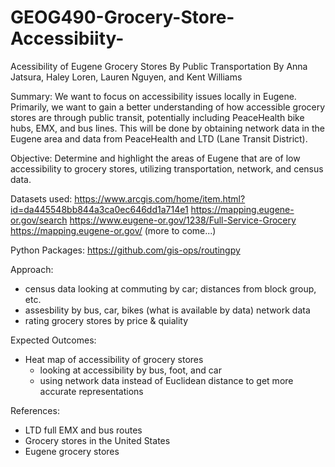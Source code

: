 # GEOG490-Grocery-Store-Accessibiity-
Acessibility of Eugene Grocery Stores By Public Transportation
By Anna Jatsura, Haley Loren, Lauren Nguyen, and Kent Williams


Summary: We want to focus on accessibility issues locally in Eugene. Primarily, we want to gain a better understanding of how accessible grocery stores are through public transit, potentially including PeaceHealth bike hubs, EMX, and bus lines. This will be done by obtaining network data in the Eugene area and data from PeaceHealth and LTD (Lane Transit District).


Objective: Determine and highlight the areas of Eugene that are of low accessibility to grocery stores, utilizing transportation, network, and census data. 

Datasets used:
https://www.arcgis.com/home/item.html?id=da445548bb844a3ca0ec646dd1a714e1
https://mapping.eugene-or.gov/search
https://www.eugene-or.gov/1238/Full-Service-Grocery
https://mapping.eugene-or.gov/
(more to come...)

Python Packages:
https://github.com/gis-ops/routingpy 
 
Approach:
- census data looking at commuting by car; distances from block group, etc. 
- assesbility by bus, car, bikes (what is available by data) network data
- rating grocery stores by price & quiality 

Expected Outcomes:
- Heat map of accessibility of grocery stores
    - looking at accessibility by bus, foot, and car 
    - using network data instead of Euclidean distance to get more accurate representations

References:
- LTD full EMX and bus routes
- Grocery stores in the United States
- Eugene grocery stores

